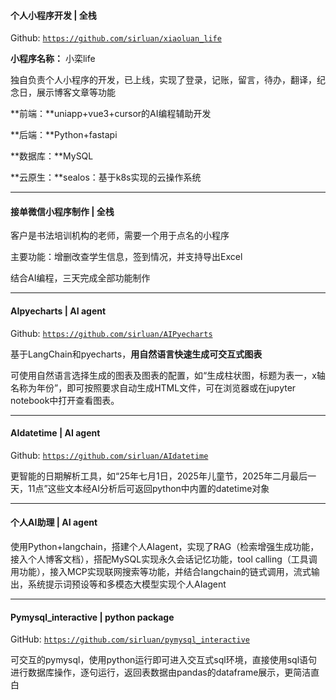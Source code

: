 #### 个人小程序开发 | 全栈

Github: <code>https://github.com/sirluan/xiaoluan_life</code>

**小程序名称：** 小栾life

独自负责个人小程序的开发，已上线，实现了登录，记账，留言，待办，翻译，纪念日，展示博客文章等功能

**前端：**uniapp+vue3+cursor的AI编程辅助开发

**后端：**Python+fastapi

**数据库：**MySQL

**云原生：**sealos：基于k8s实现的云操作系统

---

#### 接单微信小程序制作 | 全栈

客户是书法培训机构的老师，需要一个用于点名的小程序

主要功能：增删改查学生信息，签到情况，并支持导出Excel

结合AI编程，三天完成全部功能制作

---

#### AIpyecharts  | AI agent

Github: <code>https://github.com/sirluan/AIPyecharts</code>

基于LangChain和pyecharts，**用自然语言快速生成可交互式图表**

可使用自然语言选择生成的图表及图表的配置，如“生成柱状图，标题为表一，x轴名称为年份”，即可按照要求自动生成HTML文件，可在浏览器或在jupyter notebook中打开查看图表。

---

#### AIdatetime | AI agent

Github: <code>https://github.com/sirluan/AIdatetime</code>

更智能的日期解析工具，如“25年七月1日，2025年儿童节，2025年二月最后一天，11点”这些文本经AI分析后可返回python中内置的datetime对象

---

#### 个人AI助理 | AI agent

使用Python+langchain，搭建个人AIagent，实现了RAG（检索增强生成功能，接入个人博客文档），搭配MySQL实现永久会话记忆功能，tool calling（工具调用功能），接入MCP实现联网搜索等功能，并结合langchain的链式调用，流式输出，系统提示词预设等和多模态大模型实现个人AIagent

---

#### Pymysql_interactive | python package

GitHub: <code>https://github.com/sirluan/pymysql_interactive</code>

可交互的pymysql，使用python运行即可进入交互式sql环境，直接使用sql语句进行数据库操作，逐句运行，返回表数据由pandas的dataframe展示，更简洁直白